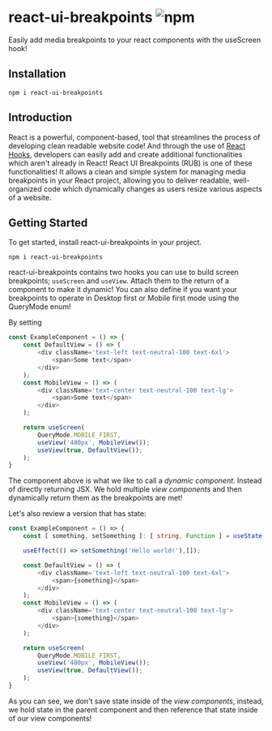 # react-ui-breakpoints ![npm](https://badgen.net/npm/v/react-ui-breakpoints)
Easily add media breakpoints to your react components with the useScreen hook!

## Installation
```
npm i react-ui-breakpoints
```

## Introduction
React is a powerful, component-based, tool that streamlines the process of developing clean readable website code! And through the use of [React Hooks][1], developers can easily add and create additional functionalities which aren't already in React! React UI Breakpoints (RUB) is one of these functionalities! It allows a clean and simple system for managing media breakpoints in your React project, allowing you to deliver readable, well-organized code which dynamically changes as users resize various aspects of a website.

## Getting Started
To get started, install react-ui-breakpoints in your project.

```
npm i react-ui-breakpoints
```

react-ui-breakpoints contains two hooks you can use to build screen breakpoints; `useScreen` and `useView`. Attach them to the return of a component to make it dynamic!
You can also define if you want your breakpoints to operate in Desktop first or Mobile first mode using the QueryMode enum!

By setting 
```typescript
const ExampleComponent = () => {
    const DefaultView = () => (
        <div className='text-left text-neutral-100 text-6xl'>
            <span>Some text</span>
        </div>
    );
    const MobileView = () => (
        <div className='text-center text-neutral-100 text-lg'>
            <span>Some text</span>
        </div>
    );

    return useScreen(
        QueryMode.MOBILE_FIRST,
        useView('480px', MobileView());
        useView(true, DefaultView());
    );
}
```
The component above is what we like to call a *dynamic component*. Instead of directly returning JSX. We hold multiple *view components* and then dynamically return them as the breakpoints are met!

Let's also review a version that has state:
```typescript
const ExampleComponent = () => {
    const [ something, setSomething ]: [ string, Function ] = useState('');

    useEffect(() => setSomething('Hello world!'),[]);

    const DefaultView = () => (
        <div className='text-left text-neutral-100 text-6xl'>
            <span>{something}</span>
        </div>
    );
    const MobileView = () => (
        <div className='text-center text-neutral-100 text-lg'>
            <span>{something}</span>
        </div>
    );

    return useScreen(
        QueryMode.MOBILE_FIRST,
        useView('480px', MobileView());
        useView(true, DefaultView());
    );
}
```

As you can see, we don't save state inside of the *view components*, instead, we hold state in the parent component and then reference that state inside of our view components!

[1]: https://reactjs.org/docs/hooks-reference.html
